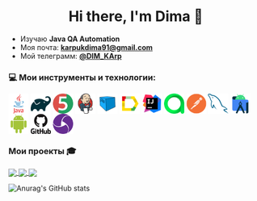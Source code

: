 <h1 align="center">Hi there, I'm Dima 👋 </h1>

 - Изучаю **Java QA Automation**
 - Моя почта: **<karpukdima91@gmail.com>**
 - Мой телеграмм: [**@DIM_KArp**](https://t.me/DIM_KArp)

### 💻 Мои инструменты и технологии:

<p align="left">
<img align="center" src="resources/java-original-wordmark.svg" height="40" width="40">
<img align="center" src="resources/gradle-original.svg" height="40" width="40">
<img align="center" src="resources/junit-original.svg" height="40" width="40">
<img align="center" src="resources/jenkins-original.svg" height="40" width="40">
<img align="center" src="resources/Selenoid.svg" height="40" width="40">
<img align="center" src="resources/Allure_Report.svg" height="40" width="40">
<img align="center" src="resources/intellij-original.svg" height="40" width="40">
<img align="center" src="resources/AllureTestOps.svg" height="40" width="40">
<img align="center" src="resources/postman-plain.svg" height="40" width="40">
<img align="center" src="resources/mysql-original.svg" height="40" width="40">
<img align="center" src="resources/androidstudio-original.svg" height="40" width="40">
<img align="center" src="resources/android-original.svg" height="40" width="40">
<img align="center" src="resources/github-original-wordmark.svg" height="40" width="40">
<img align="center" src="resources/appium-svgrepo-com.svg" height="40" width="40">
</p>


### Мои проекты 🎓
<a href="https://github.com/DimaKarpuk/TwentyOneVek.git">
  <img align="center" src="https://github-readme-stats.vercel.app/api/pin/?username=DimaKarpuk&repo=TwentyOneVek&theme=dracula" />
</a> <a href="https://github.com/DimaKarpuk/demoQaAPI">
  <img align="center" src="https://github-readme-stats.vercel.app/api/pin/?username=DimaKarpuk&repo=demoQaAPI&theme=dracula" />
</a> <a href="https://github.com/DimaKarpuk/wikipediaMobileTest">
  <img align="center" src="https://github-readme-stats.vercel.app/api/pin/?username=DimaKarpuk&repo=wikipediaMobileTest&theme=dracula" />
</a>

![Anurag's GitHub stats](https://github-readme-stats.vercel.app/api?username=DimaKarpuk&show_icons=true&bg_color=00000000)

<!--
**DimaKarpuk/DimaKarpuk** is a ✨ _special_ ✨ repository because its `README.md` (this file) appears on your GitHub profile.

Here are some ideas to get you started:

- 🔭 I’m currently working on ...
- 🌱 I’m currently learning ...
- 👯 I’m looking to collaborate on ...
- 🤔 I’m looking for help with ...
- 💬 Ask me about ...
- 📫 How to reach me: ...
- 😄 Pronouns: ...
- ⚡ Fun fact: ...
-->
